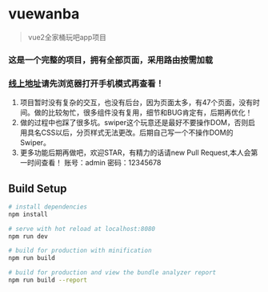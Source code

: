 # vuewanba

> vue2全家桶玩吧app项目
### 这是一个完整的项目，拥有全部页面，采用路由按需加载
### [线上地址](http://wanba.zhi3210happy.xin/)请先浏览器打开手机模式再查看！
1. 项目暂时没有复杂的交互，也没有后台，因为页面太多，有47个页面，没有时间。做的比较匆忙，很多组件没有复用，细节和BUG肯定有，后期再优化！
2. 做的过程中也踩了很多坑。swiper这个玩意还是最好不要操作DOM，否则启用具名CSS以后，分页样式无法更改。后期自己写一个不操作DOM的Swiper。
3. 更多功能后期再做吧，欢迎STAR，有精力的话请new Pull Request,本人会第一时间查看！
账号：admin
密码：12345678
## Build Setup

``` bash
# install dependencies
npm install

# serve with hot reload at localhost:8080
npm run dev

# build for production with minification
npm run build

# build for production and view the bundle analyzer report
npm run build --report
```

